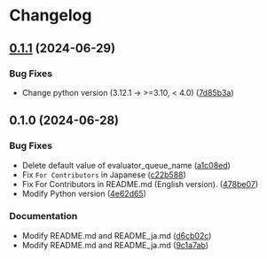 # Changelog

## [0.1.1](https://github.com/opthub-org/opthub-runner-admin/compare/v0.1.0...v0.1.1) (2024-06-29)


### Bug Fixes

* Change python version (3.12.1 -&gt; >=3.10, &lt; 4.0) ([7d85b3a](https://github.com/opthub-org/opthub-runner-admin/commit/7d85b3ab8910f4573b07a3f5a337857836a125c2))

## 0.1.0 (2024-06-28)


### Bug Fixes

* Delete default value of evaluator_queue_name ([a1c08ed](https://github.com/opthub-org/opthub-runner-admin/commit/a1c08ed1f24990dca62129512fc506848a66b528))
* Fix `For Contributors` in Japanese ([c22b588](https://github.com/opthub-org/opthub-runner-admin/commit/c22b588e2aa17654734db8f160f57ff545f8951b))
* Fix For Contributors in README.md (English version). ([478be07](https://github.com/opthub-org/opthub-runner-admin/commit/478be07c0256adc8a2da1a6a184035f60081a3a4))
* Modify Python version ([4e62d65](https://github.com/opthub-org/opthub-runner-admin/commit/4e62d65a764f21f2afea9ab1660657660e022cfd))


### Documentation

* Modify README.md and README_ja.md ([d6cb02c](https://github.com/opthub-org/opthub-runner-admin/commit/d6cb02c26d3bc98f314dbeccc5cd4d4ea1f59906))
* Modify README.md and README_ja.md ([9c1a7ab](https://github.com/opthub-org/opthub-runner-admin/commit/9c1a7ab38ca56af0363beb71260a9a8d5ff6f82c))
